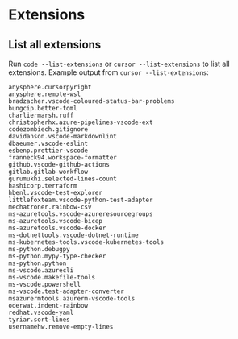 # Extensions

## List all extensions

Run `code --list-extensions` or `cursor --list-extensions` to list all extensions. Example output
from `cursor --list-extensions`:

```text
anysphere.cursorpyright
anysphere.remote-wsl
bradzacher.vscode-coloured-status-bar-problems
bungcip.better-toml
charliermarsh.ruff
christopherhx.azure-pipelines-vscode-ext
codezombiech.gitignore
davidanson.vscode-markdownlint
dbaeumer.vscode-eslint
esbenp.prettier-vscode
franneck94.workspace-formatter
github.vscode-github-actions
gitlab.gitlab-workflow
gurumukhi.selected-lines-count
hashicorp.terraform
hbenl.vscode-test-explorer
littlefoxteam.vscode-python-test-adapter
mechatroner.rainbow-csv
ms-azuretools.vscode-azureresourcegroups
ms-azuretools.vscode-bicep
ms-azuretools.vscode-docker
ms-dotnettools.vscode-dotnet-runtime
ms-kubernetes-tools.vscode-kubernetes-tools
ms-python.debugpy
ms-python.mypy-type-checker
ms-python.python
ms-vscode.azurecli
ms-vscode.makefile-tools
ms-vscode.powershell
ms-vscode.test-adapter-converter
msazurermtools.azurerm-vscode-tools
oderwat.indent-rainbow
redhat.vscode-yaml
tyriar.sort-lines
usernamehw.remove-empty-lines
```
